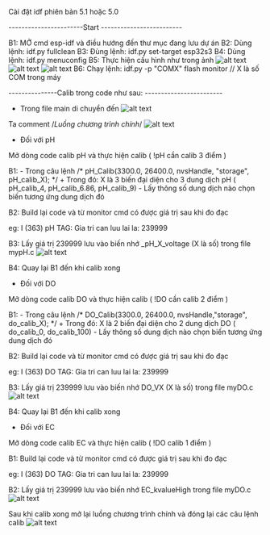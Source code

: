 Cài đặt idf phiên bản 5.1 hoặc 5.0 

-----------------------Start -------------------------

B1: MỞ cmd esp-idf và điều hướng đến thư mục đang lưu dự án
B2: Dùng lệnh: idf.py fullclean
B3: Đùng lệnh: idf.py set-target esp32s3
B4: Dùng lệnh: idf.py menuconfig
B5: Thực hiện cấu hình như trong ảnh 
![alt text](images/wifi.png)
![alt text](images/LCD.png)
![alt text](images/flash.png)
B6: Chạy lệnh: idf.py -p "COMX" flash monitor  // X là số COM trong máy 


---------------Calib trong code như sau: ------------------------


- Trong file main di chuyển đến 
![alt text](images/main.png)

Ta comment  /*Luồng chương trình chính*/
![alt text](images/main1.png)

* Đối với pH 

Mở dòng code calib pH và thực hiện calib ( !pH cần calib 3 điểm )

B1: 
    - Trong câu lệnh /*  pH_Calib(3300.0, 26400.0, nvsHandle, "storage", pH_calib_X);  */
      + Trong đó: X là 3 biến đại diện cho 3 dung dịch pH ( pH_calib_4, pH_calib_6.86, pH_calib_9)
    - Lấy thông số dung dịch nào chọn biến tương ứng dung dịch đó

B2: Build lại code và từ monitor cmd có được giá trị sau khi đo đạc 

eg: I (363) pH TAG: Gia tri can luu lai la: 239999 

B3: Lấy giá trị 239999  lưu vào biến nhớ  _pH_X_voltage (X là số) trong file mypH.c
![alt text](images/ph.png)

B4: Quay lại B1 đến khi calib xong 


* Đối với DO

Mở dòng code calib DO và thực hiện calib ( !DO cần calib 2 điểm )

B1: 
    - Trong câu lệnh /*  DO_Calib(3300.0, 26400.0, nvsHandle,"storage", do_calib_X);   */
      + Trong đó: X là 2 biến đại diện cho 2 dung dịch DO ( do_calib_0, do_calib_100)
    - Lấy thông số dung dịch nào chọn biến tương ứng dung dịch đó

B2: Build lại code và từ monitor cmd có được giá trị sau khi đo đạc 

eg: I (363)  DO TAG: Gia tri can luu lai la: 239999 

B3: Lấy giá trị 239999  lưu vào biến nhớ  DO_VX (X là số) trong file myDO.c
![alt text](images/do.png)

B4: Quay lại B1 đến khi calib xong 

* Đối với EC

Mở dòng code calib EC và thực hiện calib ( !DO calib 1 điểm )

B1: Build lại code và từ monitor cmd có được giá trị sau khi đo đạc 

eg: I (363)  DO TAG: Gia tri can luu lai la: 239999 

B2: Lấy giá trị 239999  lưu vào biến nhớ  EC_kvalueHigh trong file myDO.c
![alt text](images/ec.png)


Sau khi calib xong mở lại luồng chương trình chính và đóng lại các câu lệnh calib 
![alt text](images/all.png)